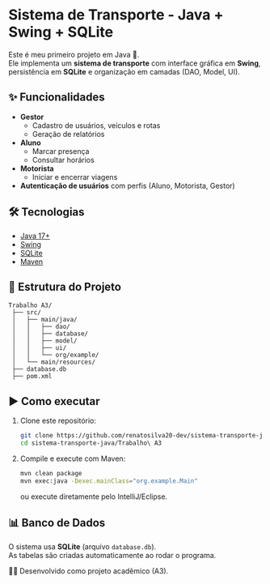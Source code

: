# Sistema de Transporte - Java + Swing + SQLite

Este é meu primeiro projeto em Java 🚀.  
Ele implementa um **sistema de transporte** com interface gráfica em **Swing**, persistência em **SQLite** e organização em camadas (DAO, Model, UI).

## ✨ Funcionalidades
- **Gestor**
  - Cadastro de usuários, veículos e rotas
  - Geração de relatórios
- **Aluno**
  - Marcar presença
  - Consultar horários
- **Motorista**
  - Iniciar e encerrar viagens
- **Autenticação de usuários** com perfis (Aluno, Motorista, Gestor)

## 🛠 Tecnologias
- [Java 17+](https://www.oracle.com/java/)
- [Swing](https://docs.oracle.com/javase/tutorial/uiswing/)
- [SQLite](https://www.sqlite.org/)
- [Maven](https://maven.apache.org/)

## 📂 Estrutura do Projeto
```
Trabalho A3/
 ├── src/
 │   ├── main/java/
 │   │   ├── dao/        
 │   │   ├── database/    
 │   │   ├── model/       
 │   │   ├── ui/          
 │   │   └── org/example/ 
 │   └── main/resources/ 
 ├── database.db          
 ├── pom.xml              
```

## ▶️ Como executar
1. Clone este repositório:
   ```bash
   git clone https://github.com/renatosilva20-dev/sistema-transporte-java.git
   cd sistema-transporte-java/Trabalho\ A3
   ```
2. Compile e execute com Maven:
   ```bash
   mvn clean package
   mvn exec:java -Dexec.mainClass="org.example.Main"
   ```
   ou execute diretamente pelo IntelliJ/Eclipse.

## 📊 Banco de Dados
O sistema usa **SQLite** (arquivo `database.db`).  
As tabelas são criadas automaticamente ao rodar o programa.

👨‍💻 Desenvolvido como projeto acadêmico (A3).
